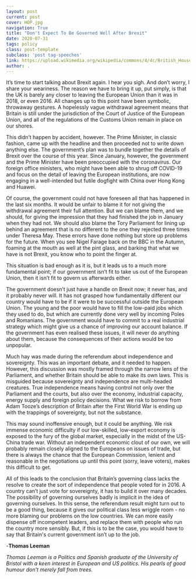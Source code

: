 ```yaml
---
layout: post
current: post
cover: HOP.jpg
navigation: True
title: "Don't Expect To Be Governed Well After Brexit"
date: 2020-07-31
tags: policy
class: post-template
subclass: 'post tag-speeches'
link: https://upload.wikimedia.org/wikipedia/commons/4/4c/British_Houses_of_Parliament.jpg
author: .
---
```

It’s time to start talking about Brexit again. I hear you sigh. And don’t worry, I share your weariness. The reason we have to bring it up, put simply, is that the UK is barely any closer to leaving the European Union than it was in 2018, or even 2016. All changes up to this point have been symbolic, throwaway gestures. A hopelessly vague withdrawal agreement means that Britain is still under the jurisdiction of the Court of Justice of the European Union, and all of the regulations of the Customs Union remain in place on our shores.

This didn’t happen by accident, however. The Prime Minister, in classic fashion, came up with the headline and then proceeded not to write down anything else. The government’s plan was to bundle together the details of Brexit over the course of this year. Since January, however, the government and the Prime Minister have been preoccupied with the coronavirus. Our foreign office ministers, who might have been able to shrug off COVID-19 and focus on the detail of leaving the European institutions, are now engaging in a well-intended but futile dogfight with China over Hong Kong and Huawei.

Of course, the government could not have foreseen all that has happened in the last six months. It would be unfair to blame it for not giving the withdrawal agreement their full attention. But we can blame them, and we should, for giving the impression that they had finished the job in January when they had not. We should also blame the Tory Parliament for lining up behind an agreement that is no different to the one they rejected three times under Theresa May. These errors have done nothing but store up problems for the future. When you see Nigel Farage back on the BBC in the Autumn, foaming at the mouth as well at the pint glass, and barking that what we have is not Brexit, you know who to point the finger at.

This situation is bad enough as it is, but it leads us to a much more fundamental point; if our government isn’t fit to take us out of the European Union, then it isn’t fit to govern us afterwards either.

The government doesn’t just have a handle on Brexit now; it never has, and it probably never will. It has not grasped how fundamentally different our country would have to be if it were to be successful outside the European Union. The young and the poor would have to fill the low-paid jobs which they used to do, but which are currently done very well by incoming Poles and Romanians. The government would have to commit to a real industrial strategy which might give us a chance of improving our account balance. If the government has even realised these issues, it will never do anything about them, because the consequences of their actions would be too unpopular.

Much hay was made during the referendum about independence and sovereignty. This was an important debate, and it needed to happen. However, this discussion was mostly framed through the narrow lens of the Parliament, and whether Britain should be able to make its own laws. This is misguided because sovereignty and independence are multi-headed creatures. True independence means having control not only over the Parliament and the courts, but also over the economy, industrial capacity, energy supply and foreign policy decisions. What we risk to borrow from Adam Tooze’s description of Britain after the First World War is ending up with the trappings of sovereignty, but not the substance.

This may sound inoffensive enough, but it could be anything. We risk immense economic difficulty if our low-skilled, low-export economy is exposed to the fury of the global market, especially in the midst of the US-China trade war. Without an independent economic clout of our own, we will probably remain closely aligned to the Europeans on issues of trade, but there is always the chance that the European Commission, lenient and reasonable in the negotiations up until this point (sorry, leave voters), makes this difficult to get.

All of this leads to the conclusion that Britain’s governing class lacks the resolve to create the sort of independence that people voted for in 2016. A country can’t just vote for sovereignty, it has to build it over many decades. The possibility of governing ourselves badly is implicit in the idea of governing ourselves. In this sense, the referendum result might turn out to be a good thing, because it gives our political class less wriggle room - no more blaming our problems on the low countries. We can more easily dispense off incompetent leaders, and replace them with people who run the country more sensibly. But, if this is to be the case, you would have to say that Britain's current government isn’t up to the job.

-**Thomas Leeman**

  

*Thomas Leeman is a Politics and Spanish graduate of the University of Bristol with a keen interest in European and US politics. His pearls of good humour don’t merely fall from trees.*
